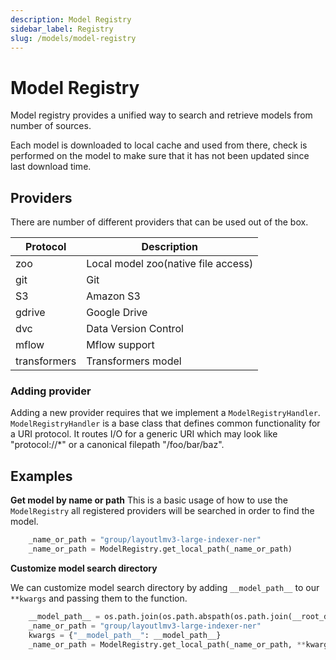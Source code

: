 ```yaml
---
description: Model Registry
sidebar_label: Registry
slug: /models/model-registry
---
```


# Model Registry
Model registry provides a unified way to search and retrieve models from number of sources.

Each model is downloaded to local cache and used from there, check is performed on the model to make sure that it has
not been updated since last download time.

## Providers
There are number of different providers that can be used out of the box.


| Protocol     | Description                         |
|--------------|-------------------------------------|
| zoo          | Local model zoo(native file access) |
| git          | Git                                 |
| S3           | Amazon S3                           |
| gdrive       | Google Drive                        |
| dvc          | Data Version Control                |
| mflow        | Mflow support                       |
| transformers | Transformers model                  |

### Adding provider 

Adding a new provider requires that we implement a `ModelRegistryHandler`.    
`ModelRegistryHandler` is a base class that defines common functionality for a URI protocol.
It routes I/O for a generic URI which may look like "protocol://*" or a canonical filepath "/foo/bar/baz".


## Examples 

**Get model by name or path**
This is a basic usage of how to use the `ModelRegistry` all registered providers will be searched in order to find the
model.

```python
    _name_or_path = "group/layoutlmv3-large-indexer-ner"
    _name_or_path = ModelRegistry.get_local_path(_name_or_path)
```

**Customize model search directory**

We can customize model search directory by adding `__model_path__` to our `**kwargs` and passing them to the function.

```python
    __model_path__ = os.path.join(os.path.abspath(os.path.join(__root_dir__, "..")), "model_zoo")
    _name_or_path = "group/layoutlmv3-large-indexer-ner"
    kwargs = {"__model_path__": __model_path__}
    _name_or_path = ModelRegistry.get_local_path(_name_or_path, **kwargs)
```